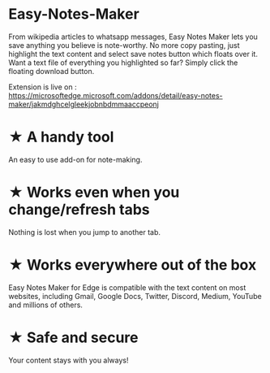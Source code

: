 # Easy-Notes-Maker
From wikipedia articles to whatsapp messages, Easy Notes Maker lets you save anything you believe is note-worthy.
No more copy pasting, just highlight the text content and select save notes button which floats over it.
Want a text file of everything you highlighted so far?  Simply click the floating download button.


Extension is live on : https://microsoftedge.microsoft.com/addons/detail/easy-notes-maker/jakmdghcelgleekjobnbdmmaaccpeonj


# ★ A handy tool 
An easy to use add-on for note-making.

# ★ Works even when you change/refresh tabs
Nothing is lost when you jump to another tab.

# ★ Works everywhere out of the box
Easy Notes Maker for Edge is compatible with the text content on most websites, including Gmail, Google Docs, Twitter, Discord, Medium, YouTube and millions of others. 

# ★ Safe and secure
Your content stays with you always!
